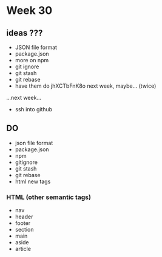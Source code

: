 # Week 30

## ideas ???

- JSON file format
- package.json
- more on npm
- git ignore
- git stash 
- git rebase
- have them do jhXCTbFnK8o next week, maybe... (twice)

...next week...
- ssh into github

## DO

- json file format
- package.json
- npm
- gitignore
- git stash
- git rebase
- html new tags

### HTML (other semantic tags)

- nav
- header
- footer
- section
- main
- aside
- article
